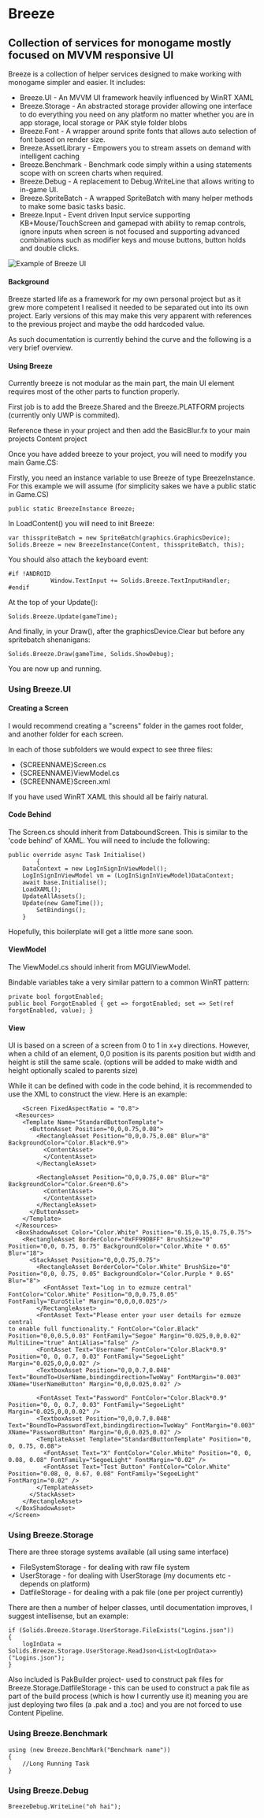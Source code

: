 
# Breeze
## Collection of services for monogame mostly focused on MVVM responsive UI
Breeze is a collection of helper services designed to make working with monogame simpler and easier. It includes:

* Breeze.UI - An MVVM UI framework heavily influenced by WinRT XAML
* Breeze.Storage - An abstracted storage provider allowing one interface to do everything you need on any platform no matter whether you are in app storage, local storage or PAK style folder blobs
* Breeze.Font - A wrapper around sprite fonts that allows auto selection of font based on render size.
* Breeze.AssetLibrary - Empowers you to stream assets on demand with intelligent caching
* Breeze.Benchmark - Benchmark code simply within a using statements scope with on screen charts when required.
* Breeze.Debug - A replacement to Debug.WriteLine that allows writing to in-game UI.
* Breeze.SpriteBatch - A wrapped SpriteBatch with many helper methods to make some basic tasks basic.
* Breeze.Input - Event driven Input service supporting KB+Mouse/TouchScreen and gamepad with ability to remap controls, ignore inputs when screen is not focused and supporting advanced combinations such as modifier keys and mouse buttons, button holds and double clicks.

![Example of Breeze UI](https://github.com/madninjaskillz/Breeze/raw/master/UIExample.png)

#### Background
Breeze started life as a framework for my own personal project but as it grew more competent I realised it needed to be separated out into its own project. Early versions of this may make this very apparent with references to the previous project and maybe the odd hardcoded value.

As such documentation is currently behind the curve and the following is a very brief overview.

#### Using Breeze
Currently breeze is not modular as the main part, the main UI element requires most of the other parts to function properly.

First job is to add the Breeze.Shared and the Breeze.PLATFORM projects (currently only UWP is commited).

Reference these in your project and then add the BasicBlur.fx to your main projects Content project

Once you have added breeze to your project, you will need to modify you main Game.CS:

Firstly, you need an instance variable to use Breeze of type BreezeInstance. For this example we will assume (for simplicity sakes we have a public static in Game.CS)

    public static BreezeInstance Breeze;

In LoadContent() you will need to init Breeze:

    var thisspriteBatch = new SpriteBatch(graphics.GraphicsDevice);
    Solids.Breeze = new BreezeInstance(Content, thisspriteBatch, this);

You should also attach the keyboard event:
    
    #if !ANDROID
                Window.TextInput += Solids.Breeze.TextInputHandler;
    #endif

At the top of your Update():

    Solids.Breeze.Update(gameTime);

And finally, in your Draw(), after the graphicsDevice.Clear but before any spritebatch shenanigans:

    Solids.Breeze.Draw(gameTime, Solids.ShowDebug);

  You are now up and running.
    
### Using Breeze.UI

#### Creating a Screen

I would recommend creating a "screens" folder in the games root folder, and another folder for each screen.

In each of those subfolders we would expect to see three files:
*	{SCREENNAME}Screen.cs
*	{SCREENNAME}ViewModel.cs
*	{SCREENNAME}Screen.xml

If you have used WinRT XAML this should all be fairly natural.

#### Code Behind
The Screen.cs should inherit from DataboundScreen. This is similar to the 'code behind' of XAML. You will need to include the following:

  

    public override async Task Initialise()
            {
		DataContext = new LogInSignInViewModel();
		LogInSignInViewModel vm = (LogInSignInViewModel)DataContext;
		await base.Initialise();
		LoadXAML();
		UpdateAllAssets();
		Update(new GameTime());
    		SetBindings();
	    }

Hopefully, this boilerplate will get a little more sane soon.

#### ViewModel

The ViewModel.cs should inherit from MGUIViewModel.

Bindable variables take a very similar pattern to a common WinRT pattern:


    private bool forgotEnabled;
    public bool ForgotEnabled { get => forgotEnabled; set => Set(ref forgotEnabled, value); }


#### View

UI is based on a screen of a screen from 0 to 1 in x+y directions. However, when a child of an element, 0,0 position is its parents position but width and height is still the same scale. (options will be added to make width and height optionally scaled to parents size)

While it can be defined with code in the code behind, it is recommended to use the XML to construct the view. Here is an example:

        <Screen FixedAspectRatio = "0.8">
      <Resources>
        <Template Name="StandardButtonTemplate">
          <ButtonAsset Position="0,0,0.75,0.08">
            <RectangleAsset Position="0,0,0.75,0.08" Blur="8" BackgroundColor="Color.Black*0.9">
              <ContentAsset>
              </ContentAsset>
            </RectangleAsset>
    
            <RectangleAsset Position="0,0,0.75,0.08" Blur="8" BackgroundColor="Color.Green*0.6">
              <ContentAsset>
              </ContentAsset>
            </RectangleAsset>
          </ButtonAsset>
        </Template>
      </Resources>
      <BoxShadowAsset Color="Color.White" Position="0.15,0.15,0.75,0.75">
        <RectangleAsset BorderColor="0xFF99DBFF" BrushSize="0" Position="0,0, 0.75, 0.75" BackgroundColor="Color.White * 0.65" Blur="18">
          <StackAsset Position="0,0,0.75,0.75">
            <RectangleAsset BorderColor="Color.White" BrushSize="0" Position="0,0, 0.75, 0.05" BackgroundColor="Color.Purple * 0.65" Blur="8">
              <FontAsset Text="Log in to ezmuze central" FontColor="Color.White" Position="0,0,0.75,0.05" FontFamily="EuroStile" Margin="0,0,0,0.025"/>
            </RectangleAsset>
            <FontAsset Text="Please enter your user details for ezmuze central
    to enable full functionality." FontColor="Color.Black" Position="0,0,0.5,0.03" FontFamily="Segoe" Margin="0.025,0,0,0.02" MultiLine="true" AntiAlias="false" />
            <FontAsset Text="Username" FontColor="Color.Black*0.9" Position="0, 0, 0.7, 0.03" FontFamily="SegoeLight" Margin="0.025,0,0,0.02" />
            <TextboxAsset Position="0,0,0.7,0.048" Text="BoundTo=UserName,bindingdirection=TwoWay" FontMargin="0.003" XName="UserNameButton" Margin="0,0,0.025,0.02" />
    
            <FontAsset Text="Password" FontColor="Color.Black*0.9" Position="0, 0, 0.7, 0.03" FontFamily="SegoeLight" Margin="0.025,0,0,0.02" />
            <TextboxAsset Position="0,0,0.7,0.048" Text="BoundTo=PasswordText,bindingdirection=TwoWay" FontMargin="0.003" XName="PasswordButton" Margin="0,0,0.025,0.02" />
            <TemplateAsset Template="StandardButtonTemplate" Position="0, 0, 0.75, 0.08">
              <FontAsset Text="X" FontColor="Color.White" Position="0, 0, 0.08, 0.08" FontFamily="SegoeLight" FontMargin="0.02" />
              <FontAsset Text="Test Button" FontColor="Color.White" Position="0.08, 0, 0.67, 0.08" FontFamily="SegoeLight" FontMargin="0.02" />
            </TemplateAsset>
          </StackAsset>
        </RectangleAsset>
      </BoxShadowAsset>
    </Screen>

### Using Breeze.Storage

There are three storage systems available (all using same interface)

* FileSystemStorage - for dealing with raw file system
* UserStorage - for dealing with UserStorage (my documents etc - depends on platform)
* DatfileStorage - for dealing with a pak file (one per project currently)

There are then a number of helper classes, until documentation improves, I suggest intellisense, but an example:

    if (Solids.Breeze.Storage.UserStorage.FileExists("Logins.json"))
    {
    	logInData = Solids.Breeze.Storage.UserStorage.ReadJson<List<LogInData>>("Logins.json");
    }

Also included is PakBuilder project- used to construct pak files for Breeze.Storage.DatfileStorage - this can be used to construct a pak file as part of the build process (which is how I currently use it) meaning you are just deploying two files (a .pak and a .toc) and you are not forced to use Content Pipeline.


### Using Breeze.Benchmark

    using (new Breeze.BenchMark("Benchmark name"))
    {
    	//Long Running Task
    }
    
### Using Breeze.Debug

	BreezeDebug.WriteLine("oh hai");
